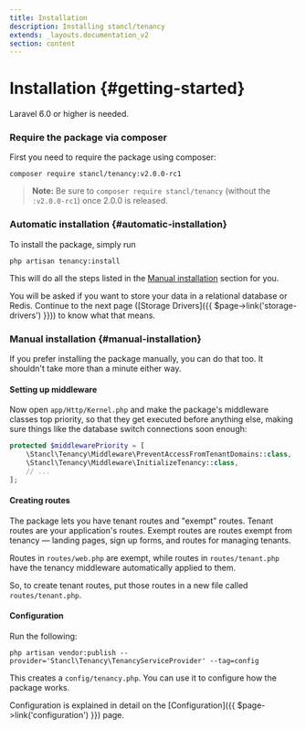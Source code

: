 ```yaml
---
title: Installation
description: Installing stancl/tenancy
extends: _layouts.documentation_v2
section: content
---
```


# Installation {#getting-started}

Laravel 6.0 or higher is needed.

### Require the package via composer

First you need to require the package using composer:

```
composer require stancl/tenancy:v2.0.0-rc1
```

> **Note:** Be sure to `composer require stancl/tenancy` (without the `:v2.0.0-rc1`) once 2.0.0 is released. <!-- todo2 -->

### Automatic installation {#automatic-installation}

To install the package, simply run

```
php artisan tenancy:install
```

This will do all the steps listed in the [Manual installation](#manual-installation) section for you.

You will be asked if you want to store your data in a relational database or Redis. Continue to the next page ([Storage Drivers]({{ $page->link('storage-drivers') }})) to know what that means.

### Manual installation {#manual-installation}

If you prefer installing the package manually, you can do that too. It shouldn't take more than a minute either way.

#### Setting up middleware

Now open `app/Http/Kernel.php` and make the package's middleware classes top priority, so that they get executed before anything else, making sure things like the database switch connections soon enough:

```php
protected $middlewarePriority = [
    \Stancl\Tenancy\Middleware\PreventAccessFromTenantDomains::class,
    \Stancl\Tenancy\Middleware\InitializeTenancy::class,
    // ...
];
```

#### Creating routes

The package lets you have tenant routes and "exempt" routes. Tenant routes are your application's routes. Exempt routes are routes exempt from tenancy — landing pages, sign up forms, and routes for managing tenants.

Routes in `routes/web.php` are exempt, while routes in `routes/tenant.php` have the tenancy middleware automatically applied to them.

So, to create tenant routes, put those routes in a new file called `routes/tenant.php`.

#### Configuration

Run the following:

```
php artisan vendor:publish --provider='Stancl\Tenancy\TenancyServiceProvider' --tag=config
```

This creates a `config/tenancy.php`. You can use it to configure how the package works.

Configuration is explained in detail on the [Configuration]({{ $page->link('configuration') }}) page.